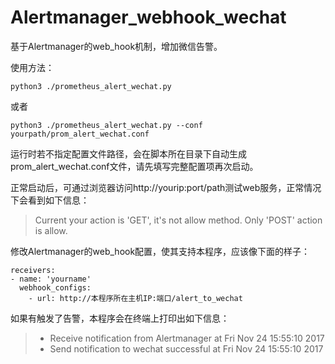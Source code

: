 # Alertmanager_webhook_wechat

基于Alertmanager的web_hook机制，增加微信告警。

使用方法：


```
python3 ./prometheus_alert_wechat.py

```
或者

```
python3 ./prometheus_alert_wechat.py --conf yourpath/prom_alert_wechat.conf
```

运行时若不指定配置文件路径，会在脚本所在目录下自动生成prom_alert_wechat.conf文件，请先填写完整配置项再次启动。

正常启动后，可通过浏览器访问http://yourip:port/path测试web服务，正常情况下会看到如下信息：
> Current your action is 'GET', it's not allow method. Only 'POST' action is allow.


修改Alertmanager的web_hook配置，使其支持本程序，应该像下面的样子：

```
receivers:
- name: 'yourname'
  webhook_configs:
    - url: http://本程序所在主机IP:端口/alert_to_wechat
```

如果有触发了告警，本程序会在终端上打印出如下信息：
> - Receive notification from Alertmanager at Fri Nov 24 15:55:10 2017
> - Send notification to wechat successful at Fri Nov 24 15:55:10 2017


